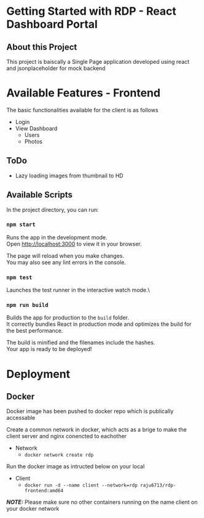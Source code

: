# Getting Started with RDP - React Dashboard Portal

## About this Project

This project is baiscally a Single Page application developed using react and jsonplaceholder for mock backend

# Available Features - Frontend

The basic functionalities available for the client is as follows

- Login
- View Dashboard
  - Users
  - Photos

## ToDo

- Lazy loading images from thumbnail to HD

## Available Scripts

In the project directory, you can run:

### `npm start`

Runs the app in the development mode.\
Open [http://localhost:3000](http://localhost:3000) to view it in your browser.

The page will reload when you make changes.\
You may also see any lint errors in the console.

### `npm test`

Launches the test runner in the interactive watch mode.\

### `npm run build`

Builds the app for production to the `build` folder.\
It correctly bundles React in production mode and optimizes the build for the best performance.

The build is minified and the filenames include the hashes.\
Your app is ready to be deployed!

# Deployment

## Docker

Docker image has been pushed to docker repo which is publically accessable

Create a common network in docker, which acts as a brige to make the client server and nginx conencted to eachother

- Network
  - `docker network create rdp`

Run the docker image as intructed below on your local

- Client
  - `docker run -d --name client --network=rdp raju6713/rdp-frontend:amd64`

**_NOTE:_** Please make sure no other containers running on the name client on your docker network
